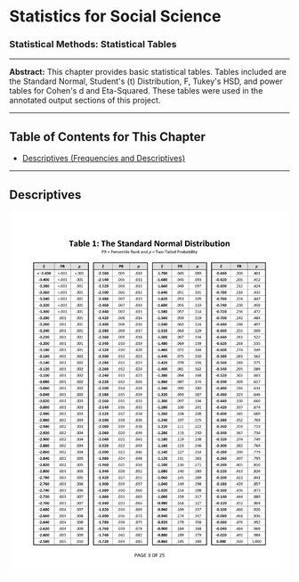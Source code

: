 # Statistics for Social Science

### Statistical Methods: Statistical Tables

---

**Abstract:** This chapter provides basic statistical tables. Tables included are the Standard Normal, Student's (t) Distribution, F, Tukey's HSD, and power tables for Cohen's d and Eta-Squared. These tables were used in the annotated output sections of this project.

---

## Table of Contents for This Chapter

- [Descriptives (Frequencies and Descriptives)](#descriptives-frequencies-and-descriptives)

---

## Descriptives

<p align="center"><kbd><img src="page3.png"></kbd></p>
